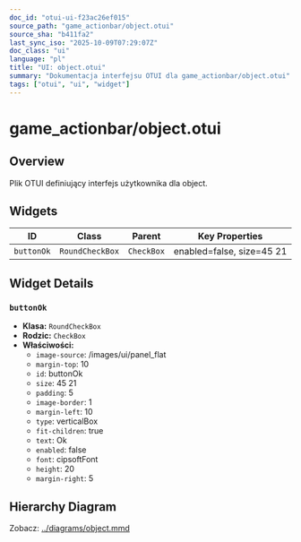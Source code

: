 ```yaml
---
doc_id: "otui-ui-f23ac26ef015"
source_path: "game_actionbar/object.otui"
source_sha: "b411fa2"
last_sync_iso: "2025-10-09T07:29:07Z"
doc_class: "ui"
language: "pl"
title: "UI: object.otui"
summary: "Dokumentacja interfejsu OTUI dla game_actionbar/object.otui"
tags: ["otui", "ui", "widget"]
---
```


# game_actionbar/object.otui

## Overview

Plik OTUI definiujący interfejs użytkownika dla object.

## Widgets

| ID | Class | Parent | Key Properties |
|----|-------|--------|----------------|
| `buttonOk` | `RoundCheckBox` | `CheckBox` | enabled=false, size=45 21 |

## Widget Details

### `buttonOk`

- **Klasa:** `RoundCheckBox`
- **Rodzic:** `CheckBox`
- **Właściwości:**
  - `image-source`: /images/ui/panel_flat
  - `margin-top`: 10
  - `id`: buttonOk
  - `size`: 45 21
  - `padding`: 5
  - `image-border`: 1
  - `margin-left`: 10
  - `type`: verticalBox
  - `fit-children`: true
  - `text`: Ok
  - `enabled`: false
  - `font`: cipsoftFont
  - `height`: 20
  - `margin-right`: 5

## Hierarchy Diagram

Zobacz: [../diagrams/object.mmd](../diagrams/object.mmd)
